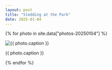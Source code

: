 ```yaml
---
layout: post
title: "Sledding at the Park"
date: 2025-01-04
---
```


{% for photo in site.data["photos-20250104"] %}
  <div>
    <img src="{{ site.baseurl }}/photos/{{ photo.file }}" alt="{{ photo.caption }}">
    <p>{{ photo.caption }}</p>
  </div>
{% endfor %}
